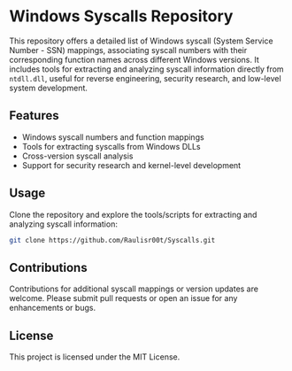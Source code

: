 # Windows Syscalls Repository

This repository offers a detailed list of Windows syscall (System Service Number - SSN) mappings, associating syscall numbers with their corresponding function names across different Windows versions. It includes tools for extracting and analyzing syscall information directly from `ntdll.dll`, useful for reverse engineering, security research, and low-level system development.

## Features

- Windows syscall numbers and function mappings
- Tools for extracting syscalls from Windows DLLs
- Cross-version syscall analysis
- Support for security research and kernel-level development

## Usage

Clone the repository and explore the tools/scripts for extracting and analyzing syscall information:

```bash
git clone https://github.com/Raulisr00t/Syscalls.git
```

## Contributions

Contributions for additional syscall mappings or version updates are welcome. Please submit pull requests or open an issue for any enhancements or bugs.

## License
This project is licensed under the MIT License.
